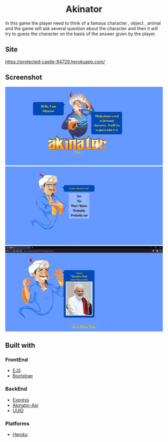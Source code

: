 <h1 align='center'>Akinator</h1>
In this game the player need to think of a famous character , object , animal and the game will ask several question about the character and then it will try to guess the character on the basis of the answer given by the player.

## Site
https://protected-castle-94729.herokuapp.com/

## Screenshot
![index](https://github.com/sourav-k7/akinator/blob/master/screenshots/index.png)
![game](https://github.com/sourav-k7/akinator/blob/master/screenshots/game.png)
![win](https://github.com/sourav-k7/akinator/blob/master/screenshots/win.png)

## Built with

### FrontEnd
* [EJS](https://ejs.co/)
* [Bootstrap](https://getbootstrap.com/)

### BackEnd
* [Express](https://expressjs.com/)
* [Akinator-Api](https://github.com/jgoralcz/aki-api#readme)
* [UUID](https://www.npmjs.com/package/uuid)

### Platforms

* [Heroku](https://www.heroku.com/)
